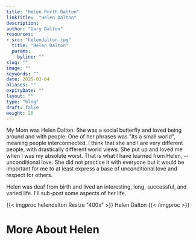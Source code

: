 ```yaml
---
title: "Helen Porth Dalton"
linkTitle:  "Helen Dalton"
description: 
author: "Gary Dalton"
resources:
- src: "helendalton.jpg"
  title: "Helen Dalton"
  params:
    byline: ""
slug: ""
image: ""
keywords: ""
date: 2025-03-04
aliases: ""
expiryDate: ""
layout: ""
type: "blog"
draft: false
weight: 20
---
```


My Mom was Helen Dalton. She was a social butterfly and loved being around and with people. One of her phrases was "Its a small world", meaning people interconnected. I think that she and I are very different people, with drastically different world views. She put up and loved me when I was my absolute worst. That is what I have learned from Helen, --unconditional love. She did not practice it with everyone but it would be important for me to at least express a base of unconditional love and respect for others.

Helen was deaf from birth and lived an interesting, long, successful, and varied life. I'll sub-post some aspects of her life.

{{< imgproc helendalton Resize "400x" >}}
Helen Dalton
{{< /imgproc >}}

# More About Helen



